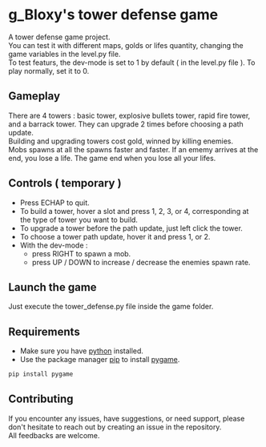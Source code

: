 # g_Bloxy's tower defense game

A tower defense game project.  
You can test it with different maps, golds or lifes quantity, changing the game variables in the level.py file.  
To test featurs, the dev-mode is set to 1 by default ( in the level.py file ). To play normally, set it to 0.

## Gameplay

There are 4 towers : basic tower, explosive bullets tower, rapid fire tower, and a barrack tower.
They can upgrade 2 times before choosing a path update.  
Building and upgrading towers cost gold, winned by killing enemies.  
Mobs spawns at all the spawns faster and faster.
If an ememy arrives at the end, you lose a life. The game end when you lose all your lifes.

## Controls ( temporary )

* Press ECHAP to quit.
* To build a tower, hover a slot and press 1, 2, 3, or 4, corresponding at the type of tower you want to build.
* To upgrade a tower before the path update, just left click the tower.
* To choose a tower path update, hover it and press 1, or 2.
* With the dev-mode :
  * press RIGHT to spawn a mob.
  * press UP / DOWN to increase / decrease the enemies spawn rate.

## Launch the game

Just execute the tower_defense.py file inside the game folder.

## Requirements

* Make sure you have [python](https://www.python.org) installed.  
* Use the package manager [pip](https://pip.pypa.io/en/stable/) to install [pygame](https://www.pygame.org/news).  
```bash
pip install pygame
```

## Contributing
 
If you encounter any issues, have suggestions, or need support, please don't hesitate to reach out by creating an issue in the repository.  
All feedbacks are welcome.
